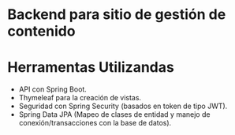 # Backend para sitio de gestión de contenido
# Herramentas Utilizandas
* API con Spring Boot.
* Thymeleaf para la creación de vistas.
* Seguridad con Spring Security (basados en token de tipo JWT).
* Spring Data JPA (Mapeo de clases de entidad y manejo de conexión/transacciones con la base de datos).
